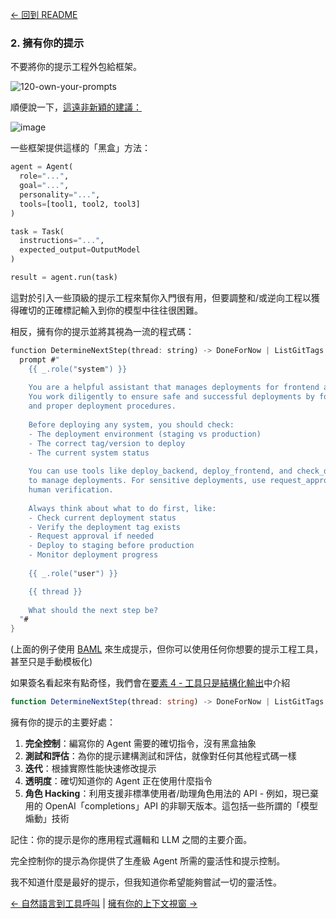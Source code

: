[← 回到 README](https://github.com/humanlayer/12-factor-agents/blob/main/README.md)

### 2. 擁有你的提示

不要將你的提示工程外包給框架。

![120-own-your-prompts](https://github.com/humanlayer/12-factor-agents/blob/main/img/120-own-your-prompts.png)

順便說一下，[這遠非新穎的建議：](https://hamel.dev/blog/posts/prompt/)

![image](https://github.com/user-attachments/assets/575bab37-0f96-49fb-9ce3-9a883cdd420b)

一些框架提供這樣的「黑盒」方法：

```python
agent = Agent(
  role="...",
  goal="...",
  personality="...",
  tools=[tool1, tool2, tool3]
)

task = Task(
  instructions="...",
  expected_output=OutputModel
)

result = agent.run(task)
```

這對於引入一些頂級的提示工程來幫你入門很有用，但要調整和/或逆向工程以獲得確切的正確標記輸入到你的模型中往往很困難。

相反，擁有你的提示並將其視為一流的程式碼：

```rust
function DetermineNextStep(thread: string) -> DoneForNow | ListGitTags | DeployBackend | DeployFrontend | RequestMoreInformation {
  prompt #"
    {{ _.role("system") }}
    
    You are a helpful assistant that manages deployments for frontend and backend systems.
    You work diligently to ensure safe and successful deployments by following best practices
    and proper deployment procedures.
    
    Before deploying any system, you should check:
    - The deployment environment (staging vs production)
    - The correct tag/version to deploy
    - The current system status
    
    You can use tools like deploy_backend, deploy_frontend, and check_deployment_status
    to manage deployments. For sensitive deployments, use request_approval to get
    human verification.
    
    Always think about what to do first, like:
    - Check current deployment status
    - Verify the deployment tag exists
    - Request approval if needed
    - Deploy to staging before production
    - Monitor deployment progress
    
    {{ _.role("user") }}

    {{ thread }}
    
    What should the next step be?
  "#
}
```

(上面的例子使用 [BAML](https://github.com/boundaryml/baml) 來生成提示，但你可以使用任何你想要的提示工程工具，甚至只是手動模板化)

如果簽名看起來有點奇怪，我們會在[要素 4 - 工具只是結構化輸出](https://github.com/humanlayer/12-factor-agents/blob/main/content/factor-04-tools-are-structured-outputs.md)中介紹

```typescript
function DetermineNextStep(thread: string) -> DoneForNow | ListGitTags | DeployBackend | DeployFrontend | RequestMoreInformation {
```

擁有你的提示的主要好處：

1. **完全控制**：編寫你的 Agent 需要的確切指令，沒有黑盒抽象
2. **測試和評估**：為你的提示建構測試和評估，就像對任何其他程式碼一樣
3. **迭代**：根據實際性能快速修改提示
4. **透明度**：確切知道你的 Agent 正在使用什麼指令
5. **角色 Hacking**：利用支援非標準使用者/助理角色用法的 API - 例如，現已棄用的 OpenAI「completions」API 的非聊天版本。這包括一些所謂的「模型煽動」技術

記住：你的提示是你的應用程式邏輯和 LLM 之間的主要介面。

完全控制你的提示為你提供了生產級 Agent 所需的靈活性和提示控制。

我不知道什麼是最好的提示，但我知道你希望能夠嘗試一切的靈活性。

[← 自然語言到工具呼叫](https://github.com/humanlayer/12-factor-agents/blob/main/content/factor-01-natural-language-to-tool-calls.md) | [擁有你的上下文視窗 →](https://github.com/humanlayer/12-factor-agents/blob/main/content/factor-03-own-your-context-window.md)

